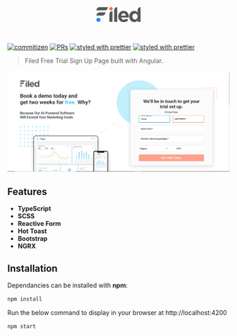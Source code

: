 <p align="center">
  <img width="20%" height="20%" src="./src/assets/filed-logo-01.png?raw=true">
</p>

<br />

[![commitizen](https://img.shields.io/badge/commitizen-friendly-brightgreen.svg?style=flat-square)]()
[![PRs](https://img.shields.io/badge/PRs-welcome-brightgreen.svg?style=flat-square)](https://github.com/CodeVee/filed/compare)
[![styled with prettier](https://img.shields.io/badge/styled_with-prettier-ff69b4.svg?style=flat-square)](https://github.com/prettier/prettier)
[![styled with prettier](https://img.shields.io/badge/linted_with-eslint-4b32c3.svg?style=flat-square)](https://github.com/prettier/prettier)


> Filed Free Trial Sign Up Page built with Angular.

<p align="center">
 <img src="./src/assets/file-screen.png?raw=true">
</p>

## Features

-  **TypeScript**
-  **SCSS**
-  **Reactive Form**
-  **Hot Toast**
-  **Bootstrap**
-  **NGRX**

## Installation

Dependancies can be installed with **npm**:

```bash
npm install
```

Run the below command to display in your browser at http://localhost:4200

```bash
npm start
```
